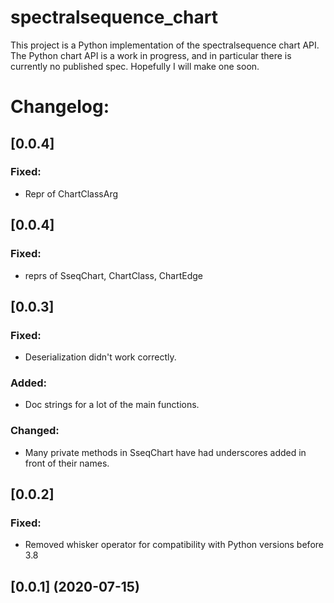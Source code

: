 # spectralsequence_chart
This project is a Python implementation of the spectralsequence chart API.
The Python chart API is a work in progress, and in particular there is currently no published spec.
Hopefully I will make one soon.


Changelog:
==========
## [0.0.4]
### Fixed:
- Repr of ChartClassArg

## [0.0.4]
### Fixed:
- reprs of SseqChart, ChartClass, ChartEdge

## [0.0.3]
### Fixed:
- Deserialization didn't work correctly.

### Added:
- Doc strings for a lot of the main functions.

### Changed:
- Many private methods in SseqChart have had underscores added in front of their names.

## [0.0.2]
### Fixed: 
- Removed whisker operator for compatibility with Python versions before 3.8

## [0.0.1] (2020-07-15)